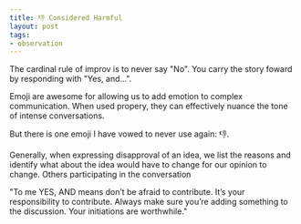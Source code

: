 ```yaml
---
title: 👎 Considered Harmful
layout: post
tags:
- observation
---
```


The cardinal rule of improv is to never say "No". You carry the story foward by responding with "Yes, and…".

Emoji are awesome for allowing us to add emotion to complex communication. When used propery, they can effectively nuance the tone of intense conversations.

But there is one emoji I have vowed to never use again: 👎.

Generally, when expressing disapproval of an idea, we list the reasons and identify what about the idea would have to change for our opinion to change. Others participating in the conversation


"To me YES, AND means don’t be afraid to contribute. It’s your responsibility to contribute. Always make sure you’re adding something to the discussion. Your initiations are worthwhile."

